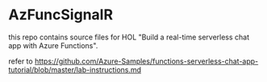 # AzFuncSignalR

this repo contains source files for HOL "Build a real-time serverless chat app with Azure Functions".
  
refer to https://github.com/Azure-Samples/functions-serverless-chat-app-tutorial/blob/master/lab-instructions.md

